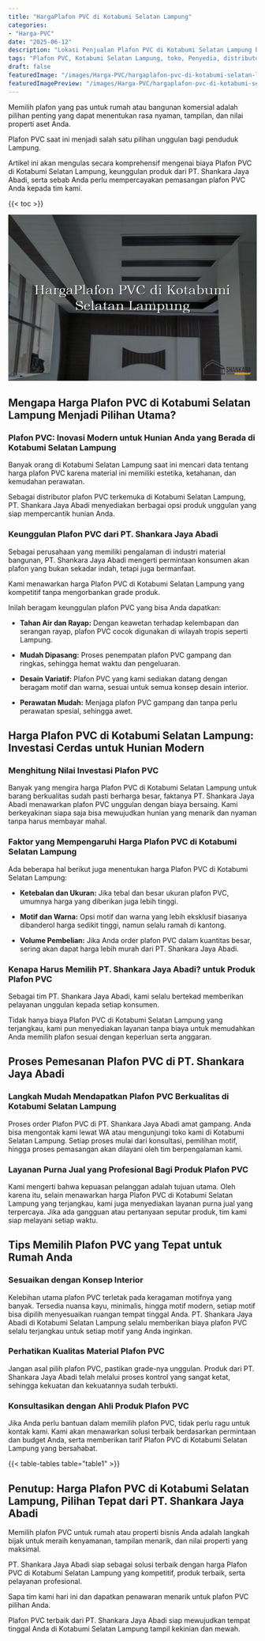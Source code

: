 ```yaml
---
title: "HargaPlafon PVC di Kotabumi Selatan Lampung"
categories:
- "Harga-PVC"
date: "2025-06-12"
description: "Lokasi Penjualan Plafon PVC di Kotabumi Selatan Lampung bagi rumah, office, dan toko. Produk unggulan, beragam motif, warna elegan, beserta jasa instalasi ditangani oleh tenaga ahli profesional serta kepastian resmi!|Servis penyediaan Plafon PVC di Kotabumi Selatan Lampung bagi keperluan rumah, office, atau toko, dengan material berkualitas dan instalasi oleh tim profesional serta garansi resmi.|Solusi Plafon PVC di Kotabumi Selatan Lampung yang andal untuk hunian, office, dan gerai, dengan produk berkualitas dan pemasangan dikerjakan oleh tim profesional dan garansi resmi.|Penjualan Plafon PVC di Kotabumi Selatan Lampung bagi rumah, office, dan ritel, dengan material berkualitas dan instalasi ditangani oleh tenaga ahli berpengalaman, dilengkapi dengan kepastian resmi.}"
tags: "Plafon PVC, Kotabumi Selatan Lampung, toko, Penyedia, distributor"
draft: false
featuredImage: "/images/Harga-PVC/hargaplafon-pvc-di-kotabumi-selatan-lampung.png"
featuredImagePreview: "/images/Harga-PVC/hargaplafon-pvc-di-kotabumi-selatan-lampung.png"
---
```


Memilih plafon yang pas untuk rumah atau bangunan komersial adalah pilihan penting yang dapat menentukan rasa nyaman, tampilan, dan nilai properti aset Anda.

Plafon PVC saat ini menjadi salah satu pilihan unggulan bagi penduduk Lampung.

Artikel ini akan mengulas secara komprehensif mengenai biaya Plafon PVC di Kotabumi Selatan Lampung, keunggulan produk dari PT. Shankara Jaya Abadi, serta sebab Anda perlu mempercayakan pemasangan plafon PVC Anda kepada tim kami.

{{< toc >}}

![HargaPlafon PVC di Kotabumi Selatan Lampung](/images/Harga-PVC/HargaPlafon-PVC-di-Kotabumi-Selatan-Lampung.png)

## Mengapa Harga Plafon PVC di Kotabumi Selatan Lampung Menjadi Pilihan Utama?

### Plafon PVC: Inovasi Modern untuk Hunian Anda yang Berada di Kotabumi Selatan Lampung

Banyak orang di Kotabumi Selatan Lampung saat ini mencari data tentang harga plafon PVC karena material ini memiliki estetika, ketahanan, dan kemudahan perawatan.

Sebagai distributor plafon PVC terkemuka di Kotabumi Selatan Lampung, PT. Shankara Jaya Abadi menyediakan berbagai opsi produk unggulan yang siap mempercantik hunian Anda.

### Keunggulan Plafon PVC dari PT. Shankara Jaya Abadi

Sebagai perusahaan yang memiliki pengalaman di industri material bangunan, PT. Shankara Jaya Abadi mengerti permintaan konsumen akan plafon yang bukan sekadar indah, tetapi juga bermanfaat.

Kami menawarkan harga Plafon PVC di Kotabumi Selatan Lampung yang kompetitif tanpa mengorbankan grade produk.

Inilah beragam keunggulan plafon PVC yang bisa Anda dapatkan:

- **Tahan Air dan Rayap:** Dengan keawetan terhadap kelembapan dan serangan rayap, plafon PVC cocok digunakan di wilayah tropis seperti Lampung.

- **Mudah Dipasang:** Proses penempatan plafon PVC gampang dan ringkas, sehingga hemat waktu dan pengeluaran.

- **Desain Variatif:** Plafon PVC yang kami sediakan datang dengan beragam motif dan warna, sesuai untuk semua konsep desain interior.

- **Perawatan Mudah:** Menjaga plafon PVC gampang dan tanpa perlu perawatan spesial, sehingga awet.

## Harga Plafon PVC di Kotabumi Selatan Lampung: Investasi Cerdas untuk Hunian Modern

### Menghitung Nilai Investasi Plafon PVC

Banyak yang mengira harga Plafon PVC di Kotabumi Selatan Lampung untuk barang berkualitas sudah pasti berharga besar, faktanya PT. Shankara Jaya Abadi menawarkan plafon PVC unggulan dengan biaya bersaing. Kami berkeyakinan siapa saja bisa mewujudkan hunian yang menarik dan nyaman tanpa harus membayar mahal.

### Faktor yang Mempengaruhi Harga Plafon PVC di Kotabumi Selatan Lampung

Ada beberapa hal berikut juga menentukan harga Plafon PVC di Kotabumi Selatan Lampung:

- **Ketebalan dan Ukuran:** Jika tebal dan besar ukuran plafon PVC, umumnya harga yang diberikan juga lebih tinggi.

- **Motif dan Warna:** Opsi motif dan warna yang lebih eksklusif biasanya dibanderol harga sedikit tinggi, namun selalu ramah di kantong.

- **Volume Pembelian:** Jika Anda order plafon PVC dalam kuantitas besar, sering akan dapat harga lebih murah dari PT. Shankara Jaya Abadi.

### Kenapa Harus Memilih PT. Shankara Jaya Abadi? untuk Produk Plafon PVC

Sebagai tim PT. Shankara Jaya Abadi, kami selalu bertekad memberikan pelayanan unggulan kepada setiap konsumen.

Tidak hanya biaya Plafon PVC di Kotabumi Selatan Lampung yang terjangkau, kami pun menyediakan layanan tanpa biaya untuk memudahkan Anda memilih plafon sesuai dengan keperluan serta anggaran.

## Proses Pemesanan Plafon PVC di PT. Shankara Jaya Abadi

### Langkah Mudah Mendapatkan Plafon PVC Berkualitas di Kotabumi Selatan Lampung

Proses order Plafon PVC di PT. Shankara Jaya Abadi amat gampang. Anda bisa mengontak kami lewat WA atau mengunjungi toko kami di Kotabumi Selatan Lampung. Setiap proses mulai dari konsultasi, pemilihan motif, hingga proses pemasangan akan dilayani oleh tim berpengalaman kami.

### Layanan Purna Jual yang Profesional Bagi Produk Plafon PVC

Kami mengerti bahwa kepuasan pelanggan adalah tujuan utama. Oleh karena itu, selain menawarkan harga Plafon PVC di Kotabumi Selatan Lampung yang terjangkau, kami juga menyediakan layanan purna jual yang terpercaya. Jika ada gangguan atau pertanyaan seputar produk, tim kami siap melayani setiap waktu.

## Tips Memilih Plafon PVC yang Tepat untuk Rumah Anda

### Sesuaikan dengan Konsep Interior

Kelebihan utama plafon PVC terletak pada keragaman motifnya yang banyak. Tersedia nuansa kayu, minimalis, hingga motif modern, setiap motif bisa dipilih menyesuaikan ruangan tempat tinggal Anda. PT. Shankara Jaya Abadi di Kotabumi Selatan Lampung selalu memberikan biaya plafon PVC selalu terjangkau untuk setiap motif yang Anda inginkan.

### Perhatikan Kualitas Material Plafon PVC

Jangan asal pilih plafon PVC, pastikan grade-nya unggulan. Produk dari PT. Shankara Jaya Abadi telah melalui proses kontrol yang sangat ketat, sehingga kekuatan dan kekuatannya sudah terbukti.

### Konsultasikan dengan Ahli Produk Plafon PVC

Jika Anda perlu bantuan dalam memilih plafon PVC, tidak perlu ragu untuk kontak kami. Kami akan menawarkan solusi terbaik berdasarkan permintaan dan budget Anda, serta memberikan tarif Plafon PVC di Kotabumi Selatan Lampung yang bersahabat.

{{< table-tables table="table1" >}}

## Penutup: Harga Plafon PVC di Kotabumi Selatan Lampung, Pilihan Tepat dari PT. Shankara Jaya Abadi

Memilih plafon PVC untuk rumah atau properti bisnis Anda adalah langkah bijak untuk meraih kenyamanan, tampilan menarik, dan nilai properti yang maksimal.

PT. Shankara Jaya Abadi siap sebagai solusi terbaik dengan harga Plafon PVC di Kotabumi Selatan Lampung yang kompetitif, produk terbaik, serta pelayanan profesional.

Sapa tim kami hari ini dan dapatkan penawaran menarik untuk plafon PVC pilihan Anda.

Plafon PVC terbaik dari PT. Shankara Jaya Abadi siap mewujudkan tempat tinggal Anda di Kotabumi Selatan Lampung tampil kekinian dan mewah.
